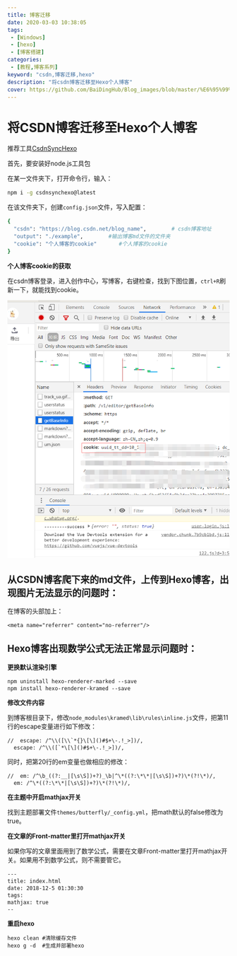 ```yaml
---
title: 博客迁移
date: 2020-03-03 10:38:05
tags:
 - [Windows]
 - [hexo]
 - [博客搭建]
categories: 
 - [教程,博客系列]
keyword: "csdn,博客迁移,hexo"
description: "将csdn博客迁移至Hexo个人博客"
cover: https://github.com/BaiDingHub/Blog_images/blob/master/%E6%95%99%E7%A8%8B/%E5%8D%9A%E5%AE%A2%E7%B3%BB%E5%88%97/%E5%8D%9A%E5%AE%A2%E8%BF%81%E7%A7%BB/cover.png?raw=true
---
```


<meta name="referrer" content="no-referrer"/>

# 将CSDN博客迁移至Hexo个人博客



推荐工具[CsdnSyncHexo](https://github.com/flytam/CsdnSyncHexo)

首先，要安装好node.js工具包

在某一文件夹下，打开命令行，输入：

```bash
npm i -g csdnsynchexo@latest
```



在该文件夹下，创建`config.json`文件，写入配置：

```bash
{
  "csdn": "https://blog.csdn.net/blog_name",		# csdn博客地址
  "output": "./example", 		#输出博客md文件的文件夹
  "cookie": "个人博客的cookie"		#个人博客的cookie
}
```



**个人博客cookie的获取**

在csdn博客登录，进入创作中心，写博客，右键检查，找到下图位置，`ctrl+R`刷新一下，就能找到cookie。

![cookie查找](https://github.com/BaiDingHub/Blog_images/blob/master/%E6%95%99%E7%A8%8B/%E5%8D%9A%E5%AE%A2%E7%B3%BB%E5%88%97/%E5%8D%9A%E5%AE%A2%E8%BF%81%E7%A7%BB/1.png?raw=true)





## 从CSDN博客爬下来的md文件，上传到Hexo博客，出现图片无法显示的问题时：



在博客的头部加上：

```
<meta name="referrer" content="no-referrer"/>
```



## Hexo博客出现数学公式无法正常显示问题时：

**更换默认渲染引擎**

```
npm uninstall hexo-renderer-marked --save
npm install hexo-renderer-kramed --save
```



**修改文件内容**

到博客根目录下，修改`node_modules\kramed\lib\rules\inline.js`文件，把第11行的escape变量进行如下修改：

```
//  escape: /^\\([\\`*{}\[\]()#$+\-.!_>])/,
  escape: /^\\([`*\[\]()#$+\-.!_>])/,
```

同时，把第20行的em变量也做相应的修改：

```
//  em: /^\b_((?:__|[\s\S])+?)_\b|^\*((?:\*\*|[\s\S])+?)\*(?!\*)/,
  em: /^\*((?:\*\*|[\s\S])+?)\*(?!\*)/,
```



**在主题中开启mathjax开关**

找到主题部署文件`themes/butterfly/_config.yml`，把math默认的false修改为true。



**在文章的Front-matter里打开mathjax开关**

如果你写的文章里面用到了数学公式，需要在文章Front-matter里打开mathjax开关。如果用不到数学公式，则不需要管它。

```
---
title: index.html
date: 2018-12-5 01:30:30
tags:
mathjax: true
--
```



**重启hexo**

```
hexo clean #清除缓存文件
hexo g -d  #生成并部署hexo
```

